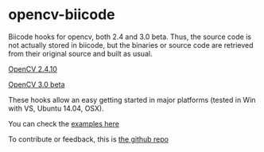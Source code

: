 # opencv-biicode

Biicode hooks for opencv, both 2.4 and 3.0 beta. Thus, the source code is not actually stored in biicode, but the binaries or source code are retrieved from their original source and built as usual.

[OpenCV 2.4.10](http://www.biicode.com/diego/opencv)

[OpenCV 3.0 beta](http://www.biicode.com/diego/diego/opencv/beta)

These hooks allow an easy getting started in major platforms (tested in Win with VS, Ubuntu 14.04, OSX).

You can check the [examples here](http://www.biicode.com/diego/opencvex)

To contribute or feedback, this is [the github repo](https://github.com/drodri/opencv-biicode)


